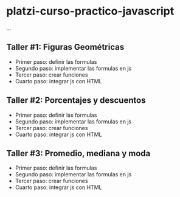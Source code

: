 # platzi-curso-practico-javascript

...

## Taller #1: Figuras Geométricas

- Primer paso: definir las formulas
- Segundo paso: implementar las formulas en js
- Tercer paso: crear funciones
- Cuarto paso: integrar js con HTML

## Taller #2: Porcentajes y descuentos

- Primer paso: definir las formulas
- Segundo paso: implementar las formulas en js
- Tercer paso: crear funciones
- Cuarto paso: integrar js con HTML

## Taller #3: Promedio, mediana y moda

- Primer paso: definir las formulas
- Segundo paso: implementar las formulas en js
- Tercer paso: crear funciones
- Cuarto paso: integrar js con HTML
